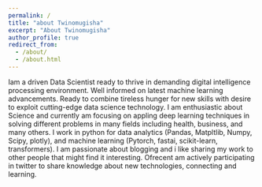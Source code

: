 ```yaml
---
permalink: /
title: "about Twinomugisha"
excerpt: "About Twinomugisha"
author_profile: true
redirect_from: 
  - /about/
  - /about.html
---
```


Iam a driven Data Scientist ready to thrive in demanding digital intelligence processing environment. Well informed on latest machine learning advancements. Ready to combine tireless hunger for new skills with desire to exploit cutting-edge data science technology. I am enthusiastic about Science and currently am focusing on appling deep learning techniques in solving different problems in many fields including health, business, and many others.
I work in python for data analytics (Pandas, Matpltlib, Numpy, Scipy, plotly), and machine learning (Pytorch, fastai, scikit-learn, transformers). I am passionate about blogging and i like sharing my work to other people that might find it interesting. Ofrecent am actively participating in twitter to share knowledge about new technologies, connecting and learning.
